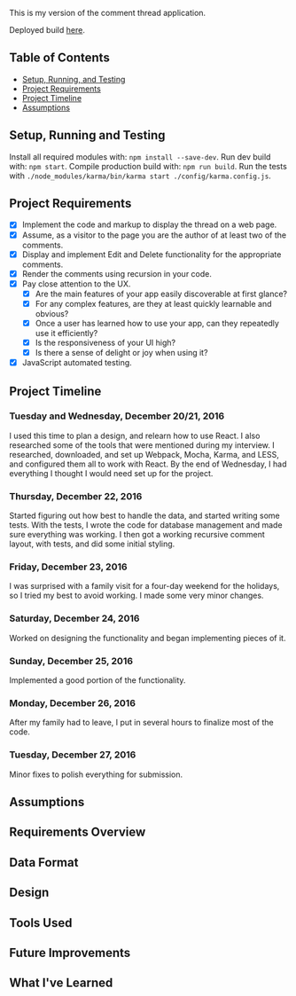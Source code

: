 This is my version of the comment thread application.

Deployed build [here](http://www.chrisaikman.com/sgproj).

## Table of Contents

- [Setup, Running, and Testing](#setup-running-and-testing)
- [Project Requirements](#project-requirements)
- [Project Timeline](#project-timeline)
- [Assumptions](#assumptions)

## Setup, Running and Testing
Install all required modules with: `npm install --save-dev`.
Run dev build with: `npm start`.
Compile production build with: `npm run build`.
Run the tests with `./node_modules/karma/bin/karma start ./config/karma.config.js`.

## Project Requirements
- [x] Implement the code and markup to display the thread on a web page.
- [x] Assume, as a visitor to the page you are the author of at least two of the comments.
- [x] Display and implement Edit and Delete functionality for the appropriate comments.
- [x] Render the comments using recursion in your code.
- [x] Pay close attention to the UX.
  - [x] Are the main features of your app easily discoverable at first glance?
  - [x] For any complex features, are they at least quickly learnable and obvious?
  - [x] Once a user has learned how to use your app, can they repeatedly use it efficiently?
  - [x] Is the responsiveness of your UI high?
  - [x] Is there a sense of delight or joy when using it?
- [x] JavaScript automated testing.

## Project Timeline
### Tuesday and Wednesday, December 20/21, 2016
I used this time to plan a design, and relearn how to use React. I also researched some of the tools that were mentioned during my interview. I researched, downloaded, and set up Webpack, Mocha, Karma, and LESS, and configured them all to work with React. By the end of Wednesday, I had everything I thought I would need set up for the project.

### Thursday, December 22, 2016
Started figuring out how best to handle the data, and started writing some tests. With the tests, I wrote the code for database management and made sure everything was working. I then got a working recursive comment layout, with tests, and did some initial styling.

### Friday, December 23, 2016
I was surprised with a family visit for a four-day weekend for the holidays, so I tried my best to avoid working. I made some very minor changes.

### Saturday, December 24, 2016
Worked on designing the functionality and began implementing pieces of it.

### Sunday, December 25, 2016
Implemented a good portion of the functionality.

### Monday, December 26, 2016
After my family had to leave, I put in several hours to finalize most of the code.

### Tuesday, December 27, 2016
Minor fixes to polish everything for submission.

## Assumptions

## Requirements Overview

## Data Format

## Design

## Tools Used

## Future Improvements

## What I've Learned
